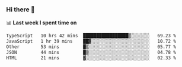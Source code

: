 ### Hi there 👋

<!--
**DBvc/DBvc** is a ✨ _special_ ✨ repository because its `README.md` (this file) appears on your GitHub profile.

Here are some ideas to get you started:

- 🔭 I’m currently working on ...
- 🌱 I’m currently learning ...
- 👯 I’m looking to collaborate on ...
- 🤔 I’m looking for help with ...
- 💬 Ask me about ...
- 📫 How to reach me: ...
- 😄 Pronouns: ...
- ⚡ Fun fact: ...
-->

📊 **Last week I spent time on**
<!--START_SECTION:waka-->

```txt
TypeScript   10 hrs 42 mins  █████████████████▒░░░░░░░   69.23 %
JavaScript   1 hr 39 mins    ██▓░░░░░░░░░░░░░░░░░░░░░░   10.72 %
Other        53 mins         █▒░░░░░░░░░░░░░░░░░░░░░░░   05.77 %
JSON         44 mins         █▒░░░░░░░░░░░░░░░░░░░░░░░   04.78 %
HTML         21 mins         ▓░░░░░░░░░░░░░░░░░░░░░░░░   02.33 %
```

<!--END_SECTION:waka-->
